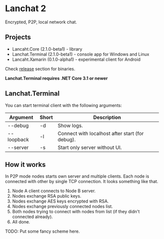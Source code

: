 # Lanchat 2

Encrypted, P2P, local network chat. 

## Projects
* Lancaht.Core (2.1.0-beta1) - library
* Lanchat.Terminal (2.1.0-beta1) - console app for Windows and Linux
* Lancaht.Xamarin (0.1.0-alpha1) - experimental client for Android

Check [release](https://github.com/tofudd/lanchat/releases) section for binaries.

**Lanchat.Terminal requires .NET Core 3.1 or newer**

## Lanchat.Terminal
You can start terminal client with the following arguments:

| Argument   | Short | Description                                     |
|------------|-------|-------------------------------------------------|
| --debug    | -d    | Show logs.                                      |
| --loopback | -l    | Connect with localhost after start (for debug). |
| --server   | -s    | Start only server without UI.                   |

## How it works
In P2P mode nodes starts own server and multiple clients. Each node is connected with other by single TCP connection.
It looks something like that.

1. Node A client connects to Node B server.
2. Nodes exchange RSA public keys.
3. Nodes exchange AES keys encrypted with RSA.
4. Nodes exchange previously connected nodes list.
5. Both nodes trying to connect with nodes from list (if they didn't connected already).
6. All done.

TODO: Put some fancy scheme here.